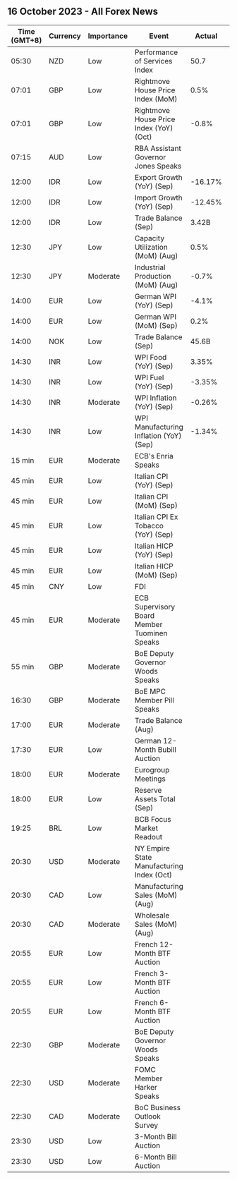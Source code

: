 ## 16 October 2023 - All Forex News

| Time (GMT+8) | Currency | Importance | Event | Actual | Forecast | Previous |
|------|----------|------------|-------|--------|----------|----------|
| 05:30 | NZD | Low | Performance of Services Index | 50.7 |  | 47.7 |
| 07:01 | GBP | Low | Rightmove House Price Index (MoM) | 0.5% |  | 0.4% |
| 07:01 | GBP | Low | Rightmove House Price Index (YoY) (Oct) | -0.8% |  | -0.4% |
| 07:15 | AUD | Low | RBA Assistant Governor Jones Speaks |  |  |  |
| 12:00 | IDR | Low | Export Growth (YoY) (Sep) | -16.17% | -13.50% | -21.21% |
| 12:00 | IDR | Low | Import Growth (YoY) (Sep) | -12.45% | -5.50% | -14.77% |
| 12:00 | IDR | Low | Trade Balance (Sep) | 3.42B | 2.13B | 3.12B |
| 12:30 | JPY | Low | Capacity Utilization (MoM) (Aug) | 0.5% |  | -2.2% |
| 12:30 | JPY | Moderate | Industrial Production (MoM) (Aug) | -0.7% | 0.0% | -1.8% |
| 14:00 | EUR | Low | German WPI (YoY) (Sep) | -4.1% |  | -2.7% |
| 14:00 | EUR | Low | German WPI (MoM) (Sep) | 0.2% | 0.3% | 0.2% |
| 14:00 | NOK | Low | Trade Balance (Sep) | 45.6B |  | 61.4B |
| 14:30 | INR | Low | WPI Food (YoY) (Sep) | 3.35% |  | 10.60% |
| 14:30 | INR | Low | WPI Fuel (YoY) (Sep) | -3.35% |  | -6.03% |
| 14:30 | INR | Moderate | WPI Inflation (YoY) (Sep) | -0.26% | 0.50% | -0.52% |
| 14:30 | INR | Low | WPI Manufacturing Inflation (YoY) (Sep) | -1.34% |  | -2.37% |
| 15 min | EUR | Moderate | ECB's Enria Speaks |  |  |  |
| 45 min | EUR | Low | Italian CPI (YoY) (Sep) |  | 5.3% | 5.4% |
| 45 min | EUR | Low | Italian CPI (MoM) (Sep) |  | 0.2% | 0.3% |
| 45 min | EUR | Low | Italian CPI Ex Tobacco (YoY) (Sep) |  |  | 5.2% |
| 45 min | EUR | Low | Italian HICP (YoY) (Sep) |  | 5.7% | 5.5% |
| 45 min | EUR | Low | Italian HICP (MoM) (Sep) |  | 1.7% | 0.2% |
| 45 min | CNY | Low | FDI |  |  | -5.10% |
| 45 min | EUR | Moderate | ECB Supervisory Board Member Tuominen Speaks |  |  |  |
| 55 min | GBP | Moderate | BoE Deputy Governor Woods Speaks |  |  |  |
| 16:30 | GBP | Moderate | BoE MPC Member Pill Speaks |  |  |  |
| 17:00 | EUR | Moderate | Trade Balance (Aug) |  |  | 6.5B |
| 17:30 | EUR | Low | German 12-Month Bubill Auction |  |  | 3.730% |
| 18:00 | EUR | Moderate | Eurogroup Meetings |  |  |  |
| 18:00 | EUR | Low | Reserve Assets Total (Sep) |  |  | 1,118.77B |
| 19:25 | BRL | Low | BCB Focus Market Readout |  |  |  |
| 20:30 | USD | Moderate | NY Empire State Manufacturing Index (Oct) |  | -7.00 | 1.90 |
| 20:30 | CAD | Low | Manufacturing Sales (MoM) (Aug) |  | 1.0% | 1.6% |
| 20:30 | CAD | Moderate | Wholesale Sales (MoM) (Aug) |  | 2.6% | 0.2% |
| 20:55 | EUR | Low | French 12-Month BTF Auction |  |  | 3.755% |
| 20:55 | EUR | Low | French 3-Month BTF Auction |  |  | 3.761% |
| 20:55 | EUR | Low | French 6-Month BTF Auction |  |  | 3.825% |
| 22:30 | GBP | Moderate | BoE Deputy Governor Woods Speaks |  |  |  |
| 22:30 | USD | Moderate | FOMC Member Harker Speaks |  |  |  |
| 22:30 | CAD | Moderate | BoC Business Outlook Survey |  |  |  |
| 23:30 | USD | Low | 3-Month Bill Auction |  |  | 5.340% |
| 23:30 | USD | Low | 6-Month Bill Auction |  |  | 5.320% |
